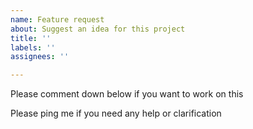 ```yaml
---
name: Feature request
about: Suggest an idea for this project
title: ''
labels: ''
assignees: ''

---
```


Please comment down below if you want to work on this

Please ping me if you need any help or clarification
